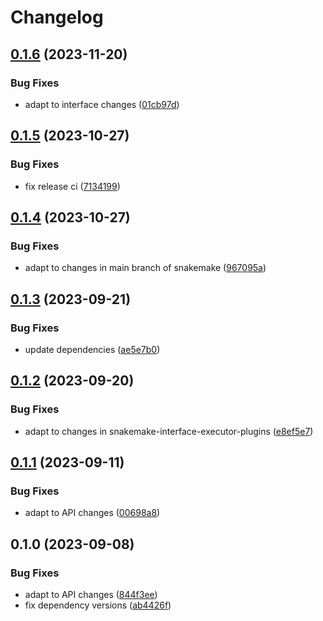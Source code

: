 # Changelog

## [0.1.6](https://github.com/snakemake/snakemake-executor-plugin-slurm-jobstep/compare/v0.1.5...v0.1.6) (2023-11-20)


### Bug Fixes

* adapt to interface changes ([01cb97d](https://github.com/snakemake/snakemake-executor-plugin-slurm-jobstep/commit/01cb97dc253ffb4d803477c73b89a8f2f0ab0e14))

## [0.1.5](https://github.com/snakemake/snakemake-executor-plugin-slurm-jobstep/compare/v0.1.4...v0.1.5) (2023-10-27)


### Bug Fixes

* fix release ci ([7134199](https://github.com/snakemake/snakemake-executor-plugin-slurm-jobstep/commit/7134199cb61d34268af5bd43a17c41ba4aa6d24e))

## [0.1.4](https://github.com/snakemake/snakemake-executor-plugin-slurm-jobstep/compare/v0.1.3...v0.1.4) (2023-10-27)


### Bug Fixes

* adapt to changes in main branch of snakemake ([967095a](https://github.com/snakemake/snakemake-executor-plugin-slurm-jobstep/commit/967095a05e1e82759608a9d9570714c6bb46c82b))

## [0.1.3](https://github.com/snakemake/snakemake-executor-plugin-slurm-jobstep/compare/v0.1.2...v0.1.3) (2023-09-21)


### Bug Fixes

* update dependencies ([ae5e7b0](https://github.com/snakemake/snakemake-executor-plugin-slurm-jobstep/commit/ae5e7b07c46569a8ecabada42ead97b8e991a8c7))

## [0.1.2](https://github.com/snakemake/snakemake-executor-plugin-slurm-jobstep/compare/v0.1.1...v0.1.2) (2023-09-20)


### Bug Fixes

* adapt to changes in snakemake-interface-executor-plugins ([e8ef5e7](https://github.com/snakemake/snakemake-executor-plugin-slurm-jobstep/commit/e8ef5e74b09806a2b916da86a6bccf9469b17b36))

## [0.1.1](https://github.com/snakemake/snakemake-executor-plugin-slurm-jobstep/compare/v0.1.0...v0.1.1) (2023-09-11)


### Bug Fixes

* adapt to API changes ([00698a8](https://github.com/snakemake/snakemake-executor-plugin-slurm-jobstep/commit/00698a8548db27034da3dd9dee5fd67f32656042))

## 0.1.0 (2023-09-08)


### Bug Fixes

* adapt to API changes ([844f3ee](https://github.com/snakemake/snakemake-executor-plugin-slurm-jobstep/commit/844f3ee68b54d9ec1eb5e6ef7395171851d912d8))
* fix dependency versions ([ab4426f](https://github.com/snakemake/snakemake-executor-plugin-slurm-jobstep/commit/ab4426f3d0fe6a0a82c1985737ea1da093f5dd9e))
